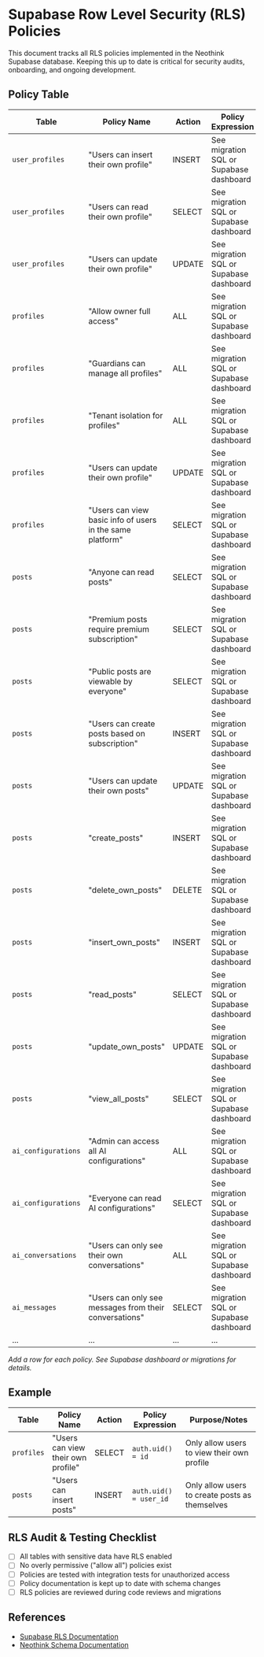 # Supabase Row Level Security (RLS) Policies

This document tracks all RLS policies implemented in the Neothink Supabase database. Keeping this up to date is critical for security audits, onboarding, and ongoing development.

## Policy Table

| Table         | Policy Name         | Action   | Policy Expression         | Purpose/Notes                |
|--------------|--------------------|----------|--------------------------|------------------------------|
| `user_profiles` | "Users can insert their own profile" | INSERT | See migration SQL or Supabase dashboard | Allows users to create their own profile record |
| `user_profiles` | "Users can read their own profile" | SELECT | See migration SQL or Supabase dashboard | Allows users to view their own profile |
| `user_profiles` | "Users can update their own profile" | UPDATE | See migration SQL or Supabase dashboard | Allows users to update their own profile |
| `profiles` | "Allow owner full access" | ALL | See migration SQL or Supabase dashboard | Owners have full access to their profile |
| `profiles` | "Guardians can manage all profiles" | ALL | See migration SQL or Supabase dashboard | Guardian role can manage all profiles |
| `profiles` | "Tenant isolation for profiles" | ALL | See migration SQL or Supabase dashboard | Ensures tenant data isolation |
| `profiles` | "Users can update their own profile" | UPDATE | See migration SQL or Supabase dashboard | Allows users to update their own profile |
| `profiles` | "Users can view basic info of users in the same platform" | SELECT | See migration SQL or Supabase dashboard | Users can view basic info of users on the same platform |
| `posts` | "Anyone can read posts" | SELECT | See migration SQL or Supabase dashboard | All users can read posts |
| `posts` | "Premium posts require premium subscription" | SELECT | See migration SQL or Supabase dashboard | Only premium users can view premium posts |
| `posts` | "Public posts are viewable by everyone" | SELECT | See migration SQL or Supabase dashboard | Public posts are accessible to all |
| `posts` | "Users can create posts based on subscription" | INSERT | See migration SQL or Supabase dashboard | Users can create posts if their subscription allows |
| `posts` | "Users can update their own posts" | UPDATE | See migration SQL or Supabase dashboard | Users can update their own posts |
| `posts` | "create_posts" | INSERT | See migration SQL or Supabase dashboard | Policy for creating posts (see dashboard for details) |
| `posts` | "delete_own_posts" | DELETE | See migration SQL or Supabase dashboard | Users can delete their own posts |
| `posts` | "insert_own_posts" | INSERT | See migration SQL or Supabase dashboard | Users can insert their own posts |
| `posts` | "read_posts" | SELECT | See migration SQL or Supabase dashboard | General read access to posts |
| `posts` | "update_own_posts" | UPDATE | See migration SQL or Supabase dashboard | Users can update their own posts |
| `posts` | "view_all_posts" | SELECT | See migration SQL or Supabase dashboard | Authenticated users can view all posts |
| `ai_configurations` | "Admin can access all AI configurations" | ALL | See migration SQL or Supabase dashboard | Admins have full access to AI configurations |
| `ai_configurations` | "Everyone can read AI configurations" | SELECT | See migration SQL or Supabase dashboard | All users can read AI configurations |
| `ai_conversations` | "Users can only see their own conversations" | ALL | See migration SQL or Supabase dashboard | Users can only access their own AI conversations |
| `ai_messages` | "Users can only see messages from their conversations" | SELECT | See migration SQL or Supabase dashboard | Users can only read messages from their own conversations |
| ...           | ...                | ...      | ...                      | ...                          |

*Add a row for each policy. See Supabase dashboard or migrations for details.*

## Example

| Table         | Policy Name         | Action   | Policy Expression         | Purpose/Notes                |
|--------------|--------------------|----------|--------------------------|------------------------------|
| `profiles`    | "Users can view their own profile" | SELECT | `auth.uid() = id` | Only allow users to view their own profile |
| `posts`       | "Users can insert posts" | INSERT | `auth.uid() = user_id` | Only allow users to create posts as themselves |

## RLS Audit & Testing Checklist
- [ ] All tables with sensitive data have RLS enabled
- [ ] No overly permissive ("allow all") policies exist
- [ ] Policies are tested with integration tests for unauthorized access
- [ ] Policy documentation is kept up to date with schema changes
- [ ] RLS policies are reviewed during code reviews and migrations

## References
- [Supabase RLS Documentation](https://supabase.com/docs/guides/auth/row-level-security)
- [Neothink Schema Documentation](../database/schema_documentation.md) 